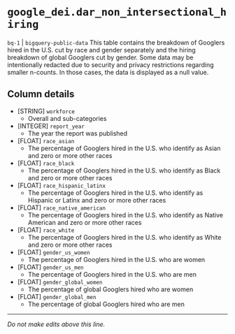 # `google_dei.dar_non_intersectional_hiring`
`bq-1` | `bigquery-public-data`
This table contains the breakdown of Googlers hired in the U.S. cut by race and gender separately and the hiring breakdown of global Googlers cut by gender. Some data may be intentionally redacted due to security and privacy restrictions regarding smaller n-counts. In those cases, the data is displayed as a null value.

## Column details
* [STRING]    `workforce`
  - Overall and sub-categories
* [INTEGER]   `report_year`
  -  The year the report was published
* [FLOAT]     `race_asian`
  - The percentage of Googlers hired in the U.S. who identify as Asian and zero or more other races  
* [FLOAT]     `race_black`
  - The percentage of Googlers hired in the U.S. who identify as Black and zero or more other races    
* [FLOAT]     `race_hispanic_latinx`
  - The percentage of Googlers hired in the U.S. who identify as Hispanic or Latinx and zero or more other races 
* [FLOAT]     `race_native_american`
  - The percentage of Googlers hired in the U.S. who identify as Native American and zero or more other races 
* [FLOAT]     `race_white`
  - The percentage of Googlers hired in the U.S. who identify as White and zero or more other races 
* [FLOAT]     `gender_us_women`
  - The percentage of Googlers hired in the U.S. who are women 
* [FLOAT]     `gender_us_men`
  - The percentage of Googlers hired in the U.S. who are men 
* [FLOAT]     `gender_global_women`
  - The percentage of global Googlers hired who are women 
* [FLOAT]     `gender_global_men`
  - The percentage of global Googlers hired who are men 

-------------------------------------------------------------------------------
*Do not make edits above this line.*
